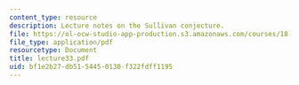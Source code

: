 ```yaml
---
content_type: resource
description: Lecture notes on the Sullivan conjecture.
file: https://ol-ocw-studio-app-production.s3.amazonaws.com/courses/18-917-topics-in-algebraic-topology-the-sullivan-conjecture-fall-2007/bf1e2b27db5154450130f322fdff1195_lecture33.pdf
file_type: application/pdf
resourcetype: Document
title: lecture33.pdf
uid: bf1e2b27-db51-5445-0130-f322fdff1195
---
```

